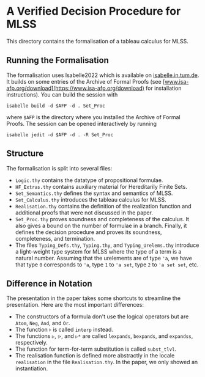 # A Verified Decision Procedure for MLSS
This directory contains the formalisation of a tableau calculus for MLSS.

## Running the Formalisation
The formalisation uses Isabelle2022 which is available on [isabelle.in.tum.de](https://isabelle.in.tum.de).
It builds on some entries of the Archive of Formal Proofs (see [www.isa-afp.org/download](https://www.isa-afp.org/download) for installation instructions).
You can build the session with
```
isabelle build -d $AFP -d . Set_Proc
```
where `$AFP` is the directory where you installed the Archive of Formal Proofs.
The session can be opened interactively by running
```
isabelle jedit -d $AFP -d . -R Set_Proc
```

## Structure
The formalisation is split into several files:
- `Logic.thy` contains the datatype of propositional formulae.
- `HF_Extras.thy` contains auxiliary material for Hereditarily Finite Sets.
- `Set_Semantics.thy` defines the syntax and semantics of MLSS.
- `Set_Calculus.thy` introduces the tableau calculus for MLSS.
- `Realisation.thy` contains the definition of the realization function and additional proofs that were not discussed in the paper.
- `Set_Proc.thy` proves soundness and completeness of the calculus. It also gives a bound on the number of formulae in a branch. Finally, it defines the decision procedure and proves its soundness, completeness, and termination.
- The files `Typing_Defs.thy`, `Typing.thy`, and `Typing_Urelems.thy` introduce a light-weight type system for MLSS where the type of a term is a natural number.
  Assuming that the urelements are of type `'a`, we have that type `0` corresponds to `'a`, type `1` to `'a set`, type `2` to `'a set set`, etc. 

## Difference in Notation
The presentation in the paper takes some shortcuts to streamline the presentation.
Here are the most important differences:
- The constructors of a formula don't use the logical operators but are `Atom`, `Neg`, `And`, and `Or`.
- The function `⊧` is called `interp` instead.
- The functions `▷`, `⩥`, and `▷*` are called `lexpands`, `bexpands`, and `expandss`, respectively.
- The function for term-for-term substitution is called `subst_tlvl`.
- The realisation function is defined more abstractly in the locale `realisation` in the file `Realisation.thy`. In the paper, we only showed an instantiation.
